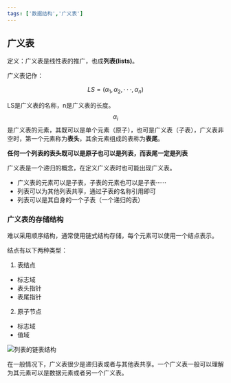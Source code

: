 ```yaml
---
tags: ['数据结构','广义表']
---
```


## 广义表

定义：广义表是线性表的推广，也成**列表(lists)**。

广义表记作：


$$
LS=(\alpha_{1},\alpha_{2},···,\alpha_{n})
$$


LS是广义表的名称，n是广义表的长度。$$\alpha_{i}$$是广义表的元素，其既可以是单个元素（原子），也可是广义表（子表），广义表非空时，第一个元素称为**表头**，其余元素组成的表称为**表尾**。

**任何一个列表的表头既可以是原子也可以是列表，而表尾一定是列表**

广义表是一个递归的概念，在定义广义表时也可能出现广义表。

- 广义表的元素可以是子表，子表的元素也可以是子表······
- 列表可以为其他列表共享，通过子表的名称引用即可
- 列表可以是其自身的一个子表（一个递归的表）

### 广义表的存储结构
难以采用顺序结构，通常使用链式结构存储，每个元素可以使用一个结点表示。

结点有以下两种类型：

1. 表结点
- 标志域
- 表头指针
- 表尾指针
2. 原子节点
- 标志域
- 值域

![列表的链表结构](https://i.loli.net/2020/07/25/KB938SHrpPfWV1O.png)

在一般情况下，广义表很少是递归表或者与其他表共享。一个广义表一般可以理解为其元素可以是数据元素或者另一个广义表。